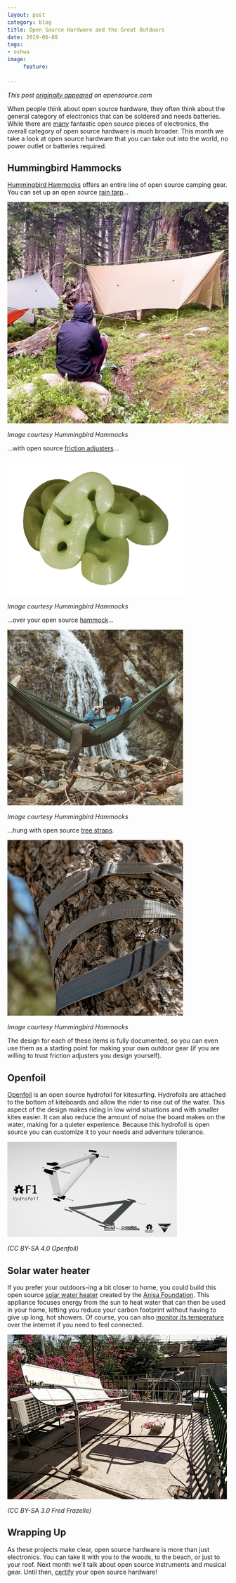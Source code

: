 ```yaml
---
layout: post
category: blog
title: Open Source Hardware and the Great Outdoors
date: 2019-06-08
tags:
- oshwa
image:
     feature:

---
```


*This post [originally appeared](https://opensource.com/article/19/5/hardware-outdoors) on opensource.com*

When people think about open source hardware, they often think about the general category of electronics that can be soldered and needs batteries. While there are [many](https://certification.oshwa.org/list.html) fantastic open source pieces of electronics, the overall category of open source hardware is much broader. This month we take a look at open source hardware that you can take out into the world, no power outlet or batteries required.

## Hummingbird Hammocks

[Hummingbird Hammocks](https://hummingbirdhammocks.com/) offers an entire line of open source camping gear. You can set up an open source [rain tarp](https://certification.oshwa.org/us000102.html)...

![Tarp Picture](/images/hummingbird_hammocks_rain_tarp.png)

*Image courtesy Hummingbird Hammocks*

...with open source [friction adjusters](https://certification.oshwa.org/us000105.html)...

![Friction Adjusters](/images/hummingbird_hammocks_friction_adjusters_400_px.png)

*Image courtesy Hummingbird Hammocks*

...over your open source [hammock](https://certification.oshwa.org/us000095.html)...

![Hammock](/images/hummingbird_hammocks_hammock_400_px.png)

*Image courtesy Hummingbird Hammocks*

...hung with open source [tree straps](https://certification.oshwa.org/us000098.html).

![Tree Straps](/images/hummingbird_hammocks_tree_straps_400_px_0.png)

*Image courtesy Hummingbird Hammocks*

The design for each of these items is fully documented, so you can even use them as a starting point for making your own outdoor gear (if you are willing to trust friction adjusters you design yourself).

## Openfoil

[Openfoil](https://certification.oshwa.org/fr000004.html) is an open source hydrofoil for kitesurfing. Hydrofoils are attached to the bottom of kiteboards and allow the rider to rise out of the water. This aspect of the design makes riding in low wind situations and with smaller kites easier. It can also reduce the amount of noise the board makes on the water, making for a quieter experience. Because this hydrofoil is open source you can customize it to your needs and adventure tolerance.

![Openfoil](/images/openfoil-original_size.png)

*(CC BY-SA 4.0 Openfoil)*

## Solar water heater

If you prefer your outdoors-ing a bit closer to home, you could build this open source [solar water heater](https://certification.oshwa.org/mx000002.html) created by the [Anisa Foundation](http://www.fundacionanisa.org/index.php?lang=en). This appliance focuses energy from the sun to heat water that can then be used in your home, letting you reduce your carbon footprint without having to give up long, hot showers. Of course, you can also [monitor its temperature](https://thingspeak.com/channels/72565) over the internet if you need to feel connected.

![water heater](/images/solar_water_heater_500_px.png)

*(CC BY-SA 3.0 Fred Frazelle)*

## Wrapping Up

As these projects make clear, open source hardware is more than just electronics. You can take it with you to the woods, to the beach, or just to your roof. Next month we’ll talk about open source instruments and musical gear. Until then, [certify](https://certification.oshwa.org/) your open source hardware!
